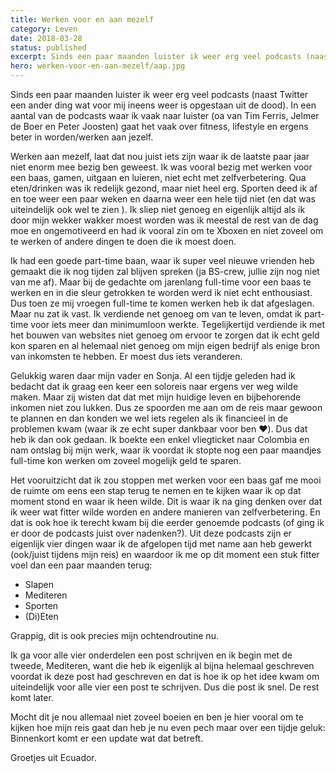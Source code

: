 ```yaml
---
title: Werken voor en aan mezelf
category: Leven
date: 2018-03-28
status: published
excerpt: Sinds een paar maanden luister ik weer erg veel podcasts (naast Twitter een ander ding wat voor mij ineens weer is opgestaan uit de dood). In een aantal van de podcasts waar ik vaak naar luister (oa van Tim Ferris, Jelmer de Boer en Peter Joosten) gaat het vaak over fitness, lifestyle en ergens beter in worden/werken aan jezelf.
hero: werken-voor-en-aan-mezelf/aap.jpg
---
```


Sinds een paar maanden luister ik weer erg veel podcasts (naast Twitter een ander ding wat voor mij ineens weer is opgestaan uit de dood). In een aantal van de podcasts waar ik vaak naar luister (oa van Tim Ferris, Jelmer de Boer en Peter Joosten) gaat het vaak over fitness, lifestyle en ergens beter in worden/werken aan jezelf.

Werken aan mezelf, laat dat nou juist iets zijn waar ik de laatste paar jaar niet enorm mee bezig ben geweest. Ik was vooral bezig met werken voor een baas, gamen, uitgaan en luieren, niet echt met zelfverbetering. Qua eten/drinken was ik redelijk gezond, maar niet heel erg. Sporten deed ik af en toe weer een paar weken en daarna weer een hele tijd niet (en dat was uiteindelijk ook wel te zien ). Ik sliep niet genoeg en eigenlijk altijd als ik door mijn wekker wakker moest worden was ik meestal de rest van de dag moe en ongemotiveerd en had ik vooral zin om te Xboxen en niet zoveel om te werken of andere dingen te doen die ik moest doen.

Ik had een goede part-time baan, waar ik super veel nieuwe vrienden heb gemaakt die ik nog tijden zal blijven spreken (ja BS-crew, jullie zijn nog niet van me af). Maar bij de gedachte om jarenlang full-time voor een baas te werken en in die sleur getrokken te worden werd ik niet echt enthousiast. Dus toen ze mij vroegen full-time te komen werken heb ik dat afgeslagen. Maar nu zat ik vast. Ik verdiende net genoeg om van te leven, omdat ik part-time voor iets meer dan minimumloon werkte. Tegelijkertijd verdiende ik met het bouwen van websites niet genoeg om ervoor te zorgen dat ik echt geld kon sparen en al helemaal niet genoeg om mijn eigen bedrijf als enige bron van inkomsten te hebben. Er moest dus iets veranderen.

Gelukkig waren daar mijn vader en Sonja. Al een tijdje geleden had ik bedacht dat ik graag een keer een soloreis naar ergens ver weg wilde maken. Maar zij wisten dat dat met mijn huidige leven en bijbehorende inkomen niet zou lukken. Dus ze spoorden me aan om de reis maar gewoon te plannen en dan konden we wel iets regelen als ik financieel in de problemen kwam (waar ik ze echt super dankbaar voor ben ❤️). Dus dat heb ik dan ook gedaan. Ik boekte een enkel vliegticket naar Colombia en nam ontslag bij mijn werk, waar ik voordat ik stopte nog een paar maandjes full-time kon werken om zoveel mogelijk geld te sparen.

Het vooruitzicht dat ik zou stoppen met werken voor een baas gaf me mooi de ruimte om eens een stap terug te nemen en te kijken waar ik op dat moment stond en waar ik heen wilde. Dit is waar ik na ging denken over dat ik weer wat fitter wilde worden en andere manieren van zelfverbetering. En dat is ook hoe ik terecht kwam bij die eerder genoemde podcasts (of ging ik er door de podcasts juist over nadenken?). Uit deze podcasts zijn er eigenlijk vier dingen waar ik de afgelopen tijd met name aan heb gewerkt (ook/juist tijdens mijn reis) en waardoor ik me op dit moment een stuk fitter voel dan een paar maanden terug:

* Slapen
* Mediteren
* Sporten
* (Di)Eten

Grappig, dit is ook precies mijn ochtendroutine nu.

Ik ga voor alle vier onderdelen een post schrijven en ik begin met de tweede, Mediteren, want die heb ik eigenlijk al bijna helemaal geschreven voordat ik deze post had geschreven en dat is hoe ik op het idee kwam om uiteindelijk voor alle vier een post te schrijven. Dus die post ik snel. De rest komt later.

Mocht dit je nou allemaal niet zoveel boeien en ben je hier vooral om te kijken hoe mijn reis gaat dan heb je nu even pech maar over een tijdje geluk: Binnenkort komt er een update wat dat betreft.

Groetjes uit Ecuador.